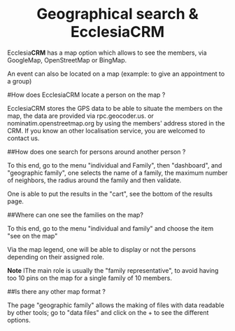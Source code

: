 # <center><big>Geographical search & Ecclesia**CRM** </big></center>

Ecclesia**CRM** has a map option which allows to see the members, via GoogleMap, OpenStreetMap or BingMap.

An event can also be located on a map (example: to give an appointment to a group)

#How does EcclesiaCRM locate a person on the map ?

EcclesiaCRM stores the GPS data to be able to situate the members on the map, the data are provided via rpc.geocoder.us. or nominatim.openstreetmap.org by using the members' address stored in the CRM. If you know an other localisation service, you are welcomed to contact us.

##How does one search for persons around another person ?

To this end, go to the menu "individual and Family", then "dashboard", and "geographic family", one selects the name of a family, the maximum number of neighbors, the radius around the family and then validate.

One is able to put the results in the "cart", see the bottom of the results page.

##Where can one see the families on the map?

To this end, go to the menu "individual and family" and choose the item "see on the map"

Via the map legend, one will be able to display or not the persons depending on their assigned role.

**Note** lThe main role is usually the "family representative", to avoid having too 10 pins on the map for a single family of 10 members.

##Is there any other map format ?

The page "geographic family" allows the making of files with data readable by other tools; go to "data files" and click on the + to see the different options.
